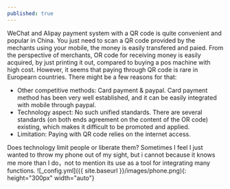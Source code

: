 ```yaml
---
published: true
---
```


WeChat and Alipay payment system with a QR code is quite convenient and popular in China. You just need to scan a QR code provided by the mechants using your mobile, the money is easily transfered and paied. From the perspective of merchants, OR code for receiving money is easily acquired, by just printing it out, compared to buying a pos machine with high cost. However, it seems that paying through QR code is rare in Europearn countries. There might be a few reasons for that:

- Other competitive methods: Card payment & paypal. Card payment method has been very well established, and it can be easily integrated with mobile through paypal. 
- Technology aspect: No such unified standards. There are several standards (on both ends agreement on the content of the OR code) existing, which makes it difficult to be promoted and applied.
- Limitation: Paying with QR code relies on the internet access. 

Does technology limit people or liberate them? Sometimes I feel I just wanted to throw my phone out of my sight, but i cannot because it knows me more than I do，not to mention its use as a tool for integrating many functions.
![_config.yml]({{ site.baseurl }}/images/phone.png){: height="300px" width="auto"}
